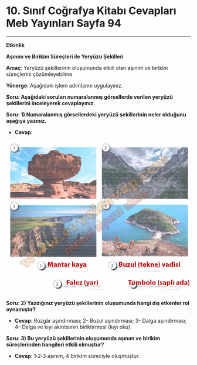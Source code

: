 # 10. Sınıf Coğrafya Kitabı Cevapları Meb Yayınları Sayfa 94

---

**Etkinlik**

**Aşınım ve Birikim Süreçleri ile Yeryüzü Şekilleri**

**Amaç**: Yeryüzü şekillerinin oluşumunda etkili olan aşınım ve birikim süreçlerini çözümleyebilme

**Yönerge**: Aşağıdaki işlem adımlarını uygulayınız.

**Soru: Aşağıdaki soruları numaralanmış görsellerde verilen yeryüzü şekillerini inceleyerek cevaplayınız.**

**Soru: 1) Numaralanmış görsellerdeki yeryüzü şekillerinin neler olduğunu aşağıya yazınız.**

-   **Cevap**:

![Image 1](./image_1.webp)

**Soru: 2) Yazdığınız yeryüzü şekillerinin oluşumunda hangi dış etkenler rol oynamıştır?**

-   **Cevap**: Rüzgâr aşındırması; 2- Buzul aşındırması; 3- Dalga aşındırması; 4- Dalga ve kıyı akıntısının biriktirmesi (kıyı oku).

**Soru: 3) Bu yeryüzü şekillerinin oluşumunda aşınım ve birikim süreçlerinden hangileri etkili olmuştur?**

-   **Cevap**: 1‑2‑3 aşınım, 4 birikim süreciyle oluşmuştur.